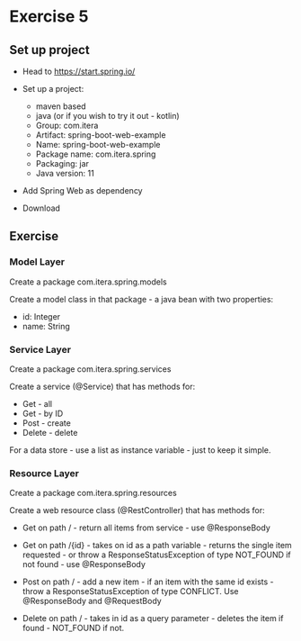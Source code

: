 # Exercise 5

## Set up project

* Head to https://start.spring.io/

* Set up a project:
  * maven based
  * java (or if you wish to try it out - kotlin)
  * Group: com.itera
  * Artifact: spring-boot-web-example
  * Name: spring-boot-web-example
  * Package name: com.itera.spring
  * Packaging: jar
  * Java version: 11

* Add Spring Web as dependency

* Download

## Exercise

### Model Layer

Create a package com.itera.spring.models

Create a model class in that package - a java bean with two properties:

* id: Integer
* name: String

### Service Layer

Create a package com.itera.spring.services

Create a service (@Service) that has methods for:

* Get - all
* Get - by ID
* Post - create
* Delete - delete

For a data store - use a list as instance variable - just to keep it simple.

### Resource Layer

Create a package com.itera.spring.resources

Create a web resource class (@RestController) that has methods for:

* Get on path / - return all items from service - use @ResponseBody

* Get on path /{id} - takes on id as a path variable - returns the single item requested - or throw a ResponseStatusException of type NOT_FOUND if not found - use @ResponseBody

* Post on path / - add a new item - if an item with the same id exists - throw a ResponseStatusException of type CONFLICT. Use @ResponseBody and @RequestBody

* Delete on path / - takes in id as a query parameter - deletes the item if found - NOT_FOUND if not.
